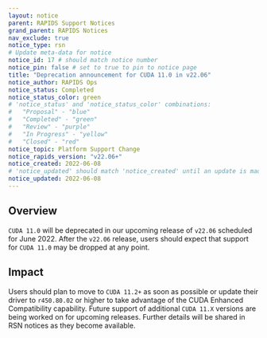 ```yaml
---
layout: notice
parent: RAPIDS Support Notices
grand_parent: RAPIDS Notices
nav_exclude: true
notice_type: rsn
# Update meta-data for notice
notice_id: 17 # should match notice number
notice_pin: false # set to true to pin to notice page
title: "Deprecation announcement for CUDA 11.0 in v22.06"
notice_author: RAPIDS Ops
notice_status: Completed
notice_status_color: green
# 'notice_status' and 'notice_status_color' combinations:
#   "Proposal" - "blue"
#   "Completed" - "green"
#   "Review" - "purple"
#   "In Progress" - "yellow"
#   "Closed" - "red"
notice_topic: Platform Support Change
notice_rapids_version: "v22.06+"
notice_created: 2022-06-08
# 'notice_updated' should match 'notice_created' until an update is made
notice_updated: 2022-06-08
---
```


## Overview

`CUDA 11.0` will be deprecated in our upcoming release of `v22.06`
scheduled for June 2022. After the `v22.06` release, users should expect
that support for `CUDA 11.0` may be dropped at any point.

## Impact

Users should plan to move to `CUDA 11.2+` as soon as possible or update their driver
to `r450.80.02` or higher to take advantage of the CUDA Enhanced Compatibility capability. Future
support of additional `CUDA 11.X` versions are being worked on for upcoming
releases. Further details will be shared in RSN notices as they become
available.
